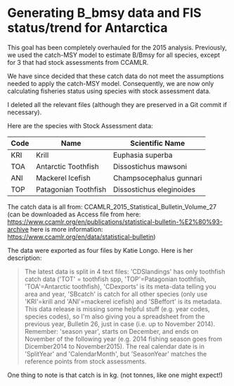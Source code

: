 Generating B_bmsy data and FIS status/trend for Antarctica
=====================

This goal has been completely overhauled for the 2015 analysis.
Previously, we used the catch-MSY model to estimate B/Bmsy for all
species, except for 3 that had stock assessments from CCAMLR.  

We have since decided that these catch data do not meet the assumptions
needed to apply the catch-MSY model.  Consequently, we are now only
calculating fisheries status using species with stock assessment data.

I deleted all the relevant files (although they are preserved in a Git commit if necessary).  

Here are the species with Stock Assessment data:

Code  |  Name      | Scientific Name
------ | --------- | ---------------
KRI   | Krill      | Euphasia superba
TOA   | Antarctic Toothfish  | Dissostichus mawsoni
ANI   | Mackerel Icefish     | Champsocephalus gunnari
TOP   | Patagonian Toothfish | Dissostichus eleginoides

The catch data is all from: CCAMLR_2015_Statistical_Bulletin_Volume_27
(can be downloaded as Access file from here: 
https://www.ccamlr.org/en/publications/statistical-bulletin-%E2%80%93-archive
here is more information: https://www.ccamlr.org/en/data/statistical-bulletin)

The data were exported as four files by Katie Longo.  Here is her description:

> The latest data is split in 4 text files: 'CDSlandings' has only toothfish catch data ('TOT' = toothfish spp, 'TOP'=Patagonian toothfish, 'TOA'=Antarctic toothfish), 'CDexports' is its meta-data telling you area and year, 'SBcatch' is catch for all other species (only use 'KRI'=krill and 'ANI'=mackerel icefish) and 'SBeffort' is its metadata. This data release is missing some helpful stuff (e.g. year codes, species codes), so I'm also giving you a spreadsheet from the previous year, Bulletin 26, just in case (i.e. up to November 2014). Remember: 'season year', starts on December, and ends on November of the following year (e.g. 2014 fishing season goes from Dicember2014 to November2015). The real calendar date is in 'SplitYear' and 'CalendarMonth', but 'SeasonYear' matches the reference points from stock assessments.

One thing to note is that catch is in kg. (not tonnes, like one might expect!)





